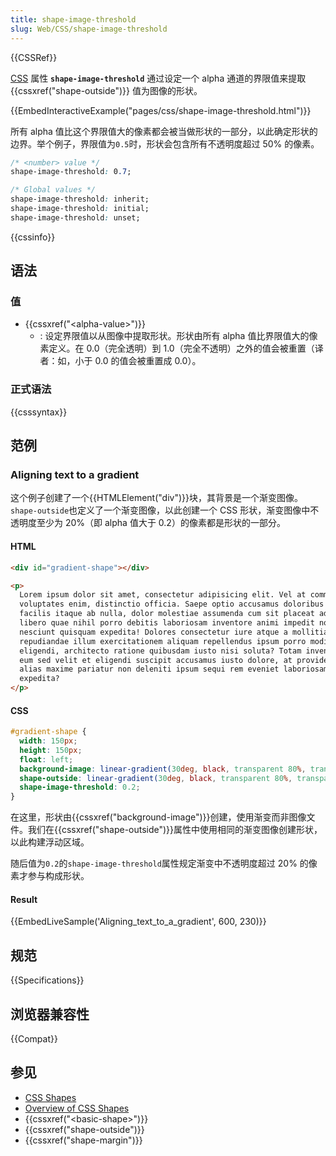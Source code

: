 ```yaml
---
title: shape-image-threshold
slug: Web/CSS/shape-image-threshold
---
```


{{CSSRef}}

[CSS](/zh-CN/docs/Web/CSS) 属性 **`shape-image-threshold`** 通过设定一个 alpha 通道的界限值来提取{{cssxref("shape-outside")}} 值为图像的形状。

{{EmbedInteractiveExample("pages/css/shape-image-threshold.html")}}

所有 alpha 值比这个界限值大的像素都会被当做形状的一部分，以此确定形状的边界。举个例子，界限值为`0.5`时，形状会包含所有不透明度超过 50% 的像素。

```css
/* <number> value */
shape-image-threshold: 0.7;

/* Global values */
shape-image-threshold: inherit;
shape-image-threshold: initial;
shape-image-threshold: unset;
```

{{cssinfo}}

## 语法

### 值

- {{cssxref("&lt;alpha-value&gt;")}}
  - : 设定界限值以从图像中提取形状。形状由所有 alpha 值比界限值大的像素定义。在 0.0（完全透明）到 1.0（完全不透明）之外的值会被重置（译者：如，小于 0.0 的值会被重置成 0.0）。

### 正式语法

{{csssyntax}}

## 范例

### Aligning text to a gradient

这个例子创建了一个{{HTMLElement("div")}}块，其背景是一个渐变图像。`shape-outside`也定义了一个渐变图像，以此创建一个 CSS 形状，渐变图像中不透明度至少为 20%（即 alpha 值大于 0.2）的像素都是形状的一部分。

#### HTML

```html
<div id="gradient-shape"></div>

<p>
  Lorem ipsum dolor sit amet, consectetur adipisicing elit. Vel at commodi
  voluptates enim, distinctio officia. Saepe optio accusamus doloribus sint
  facilis itaque ab nulla, dolor molestiae assumenda cum sit placeat adipisci,
  libero quae nihil porro debitis laboriosam inventore animi impedit nostrum
  nesciunt quisquam expedita! Dolores consectetur iure atque a mollitia dicta
  repudiandae illum exercitationem aliquam repellendus ipsum porro modi, id nemo
  eligendi, architecto ratione quibusdam iusto nisi soluta? Totam inventore ea
  eum sed velit et eligendi suscipit accusamus iusto dolore, at provident eius
  alias maxime pariatur non deleniti ipsum sequi rem eveniet laboriosam magni
  expedita?
</p>
```

#### CSS

```css
#gradient-shape {
  width: 150px;
  height: 150px;
  float: left;
  background-image: linear-gradient(30deg, black, transparent 80%, transparent);
  shape-outside: linear-gradient(30deg, black, transparent 80%, transparent);
  shape-image-threshold: 0.2;
}
```

在这里，形状由{{cssxref("background-image")}}创建，使用渐变而非图像文件。我们在{{cssxref("shape-outside")}}属性中使用相同的渐变图像创建形状，以此构建浮动区域。

随后值为`0.2`的`shape-image-threshold`属性规定渐变中不透明度超过 20% 的像素才参与构成形状。

#### Result

{{EmbedLiveSample('Aligning_text_to_a_gradient', 600, 230)}}

## 规范

{{Specifications}}

## 浏览器兼容性

{{Compat}}

## 参见

- [CSS Shapes](/zh-CN/docs/Web/CSS/CSS_shapes)
- [Overview of CSS Shapes](/zh-CN/docs/Web/CSS/CSS_shapes/Overview_of_shapes)
- {{cssxref("&lt;basic-shape&gt;")}}
- {{cssxref("shape-outside")}}
- {{cssxref("shape-margin")}}
